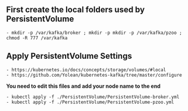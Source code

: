 ## First create the local folders used by PersistentVolume
```
- mkdir -p /var/kafka/broker ; mkdir -p mkdir -p /var/kafka/pzoo ; chmod -R 777 /var/kafka

```



## Apply PersistentVolume Settings
```
- https://kubernetes.io/docs/concepts/storage/volumes/#local
- https://github.com/Yolean/kubernetes-kafka/tree/master/configure
```
**You need to edit this files and add your node name to the end**
```
- kubectl apply -f ./PersistentVolume/PersistentVolume-broker.yml
- kubectl apply -f ./PersistentVolume/PersistentVolume-pzoo.yml

```
